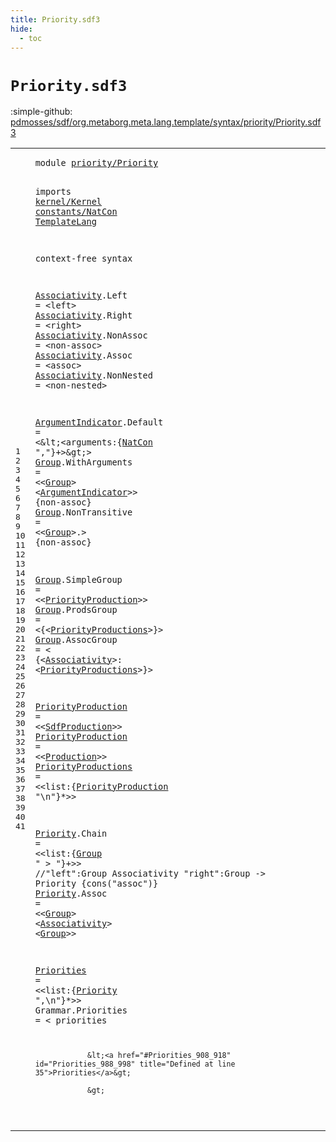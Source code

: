 ```yaml
---
title: Priority.sdf3
hide:
  - toc
---
```


# `Priority.sdf3`

:simple-github: [pdmosses/sdf/org.metaborg.meta.lang.template/syntax/priority/Priority.sdf3]

[pdmosses/sdf/org.metaborg.meta.lang.template/syntax/priority/Priority.sdf3]: https://github.com/pdmosses/sdf/blob/master/org.metaborg.meta.lang.template/syntax/priority/Priority.sdf3 "The source file on GitHub"

<div class="sdf3"><table class="highlighttable"><tbody><tr><td class="linenos"><div class="linenodiv"><pre><span></span>1
2
3
4
5
6
7
8
9
10
11
12
13
14
15
16
17
18
19
20
21
22
23
24
25
26
27
28
29
30
31
32
33
34
35
36
37
38
39
40
41
</pre></div></td>
<td class="code"><pre><code><span class="keyword">module</span> <a href="../../TemplateLang.sdf3/#priority/Priority_185_202" id="priority/Priority_7_24" title="Referenced at ../../TemplateLang.sdf3 line 11; ../../kernel/Kernel.sdf3 line 7; ../../sdf2-core/Sdf2-Syntax.sdf3 line 8; ../../sdf2-core/Sdf2.sdf3 line 8">priority/Priority</a>

<span class="keyword">imports</span> <a href="../../kernel/Kernel.sdf3/#kernel/Kernel_7_20" id="kernel/Kernel_34_47" title="Defined at ../../kernel/Kernel.sdf3 line 1">kernel/Kernel</a> <a href="../../constants/NatCon.sdf3/#constants/NatCon_7_23" id="constants/NatCon_48_64" title="Defined at ../../constants/NatCon.sdf3 line 1">constants/NatCon</a> <a href="../../TemplateLang.sdf3/#TemplateLang_7_19" id="TemplateLang_65_77" title="Defined at ../../TemplateLang.sdf3 line 1">TemplateLang</a>
 
<span class="keyword">context-free syntax</span>

<a href="#Associativity_550_563" id="Associativity_101_114" title="Referenced at line 22, 33; ../../TemplateLang.sdf3 line 46; ../../kernel/Kernel.sdf3 line 32; ../../sdf2-core/Sdf2.sdf3 line 61, 62">Associativity</a>.<span class="cons_Constructor"><span id="Left_115_119" title="Not referenced locally, nor via imports">Left</span></span> = &lt;<span class="cons_String">left</span>&gt;
<a href="#Associativity_550_563" id="Associativity_129_142" title="Referenced at line 22, 33; ../../TemplateLang.sdf3 line 46; ../../kernel/Kernel.sdf3 line 32; ../../sdf2-core/Sdf2.sdf3 line 61, 62">Associativity</a>.<span class="cons_Constructor"><span id="Right_143_148" title="Not referenced locally, nor via imports">Right</span></span> = &lt;<span class="cons_String">right</span>&gt;
<a href="#Associativity_550_563" id="Associativity_159_172" title="Referenced at line 22, 33; ../../TemplateLang.sdf3 line 46; ../../kernel/Kernel.sdf3 line 32; ../../sdf2-core/Sdf2.sdf3 line 61, 62">Associativity</a>.<span class="cons_Constructor"><span id="NonAssoc_173_181" title="Not referenced locally, nor via imports">NonAssoc</span></span> = &lt;<span class="cons_String">non-assoc</span>&gt;
<a href="#Associativity_550_563" id="Associativity_196_209" title="Referenced at line 22, 33; ../../TemplateLang.sdf3 line 46; ../../kernel/Kernel.sdf3 line 32; ../../sdf2-core/Sdf2.sdf3 line 61, 62">Associativity</a>.<span class="cons_Constructor"><span id="Assoc_210_215" title="Not referenced locally, nor via imports">Assoc</span></span> = &lt;<span class="cons_String">assoc</span>&gt;
<a href="#Associativity_550_563" id="Associativity_226_239" title="Referenced at line 22, 33; ../../TemplateLang.sdf3 line 46; ../../kernel/Kernel.sdf3 line 32; ../../sdf2-core/Sdf2.sdf3 line 61, 62">Associativity</a>.<span class="cons_Constructor"><span id="NonNested_240_249" title="Not referenced locally, nor via imports">NonNested</span></span> = &lt;<span class="cons_String">non-nested</span>&gt;



<a href="#ArgumentIndicator_360_377" id="ArgumentIndicator_268_285" title="Referenced at line 16">ArgumentIndicator</a>.<span class="cons_Constructor"><span id="Default_286_293" title="Not referenced locally, nor via imports">Default</span></span> = &lt;\&lt;&lt;<span class="cons_Unquoted"><span id="arguments_300_309" title="Not referenced locally, nor via imports">arguments</span></span>:{<a href="../../constants/NatCon.sdf3/#NatCon_44_50" id="NatCon_311_317" title="Defined at ../../constants/NatCon.sdf3 line 5">NatCon</a> <span class="cons_Lit">","</span>}+&gt;\&gt;&gt;
<a href="#Group_352_357" id="Group_328_333" title="Referenced at line 16, 17, 31, 33">Group</a>.<span class="cons_Constructor"><span id="WithArguments_334_347" title="Not referenced locally, nor via imports">WithArguments</span></span> = &lt;&lt;<a href="#Group_328_333" id="Group_352_357" title="Defined at line 16, 17, 19, 20, 21">Group</a>&gt; &lt;<a href="#ArgumentIndicator_268_285" id="ArgumentIndicator_360_377" title="Defined at line 15">ArgumentIndicator</a>&gt;&gt; {<span class="keyword">non-assoc</span>}
<a href="#Group_352_357" id="Group_392_397" title="Referenced at line 16, 17, 31, 33">Group</a>.<span class="cons_Constructor"><span id="NonTransitive_398_411" title="Not referenced locally, nor via imports">NonTransitive</span></span> = &lt;&lt;<a href="#Group_328_333" id="Group_416_421" title="Defined at line 16, 17, 19, 20, 21">Group</a>&gt;<span class="cons_String">.</span>&gt; {<span class="keyword">non-assoc</span>}

<a href="#Group_352_357" id="Group_438_443" title="Referenced at line 16, 17, 31, 33">Group</a>.<span class="cons_Constructor"><span id="SimpleGroup_444_455" title="Not referenced locally, nor via imports">SimpleGroup</span></span> = &lt;&lt;<a href="#PriorityProduction_596_614" id="PriorityProduction_460_478" title="Defined at line 26, 27">PriorityProduction</a>&gt;&gt;
<a href="#Group_352_357" id="Group_481_486" title="Referenced at line 16, 17, 31, 33">Group</a>.<span class="cons_Constructor"><span id="ProdsGroup_487_497" title="Not referenced locally, nor via imports">ProdsGroup</span></span> = &lt;<span class="cons_String">{</span>&lt;<a href="#PriorityProductions_671_690" id="PriorityProductions_503_522" title="Defined at line 28">PriorityProductions</a>&gt;<span class="cons_String">}</span>&gt;
<a href="#Group_352_357" id="Group_526_531" title="Referenced at line 16, 17, 31, 33">Group</a>.<span class="cons_Constructor"><span id="AssocGroup_532_542" title="Not referenced locally, nor via imports">AssocGroup</span></span> = &lt;
        <span class="cons_String">{</span>&lt;<a href="#Associativity_101_114" id="Associativity_550_563" title="Defined at line 7, 8, 9, 10, 11">Associativity</a>&gt;<span class="cons_String">:</span> 
                &lt;<a href="#PriorityProductions_671_690" id="PriorityProductions_570_589" title="Defined at line 28">PriorityProductions</a>&gt;<span class="cons_String">}</span>&gt; 


<a href="#PriorityProduction_460_478" id="PriorityProduction_596_614" title="Referenced at line 19, 28">PriorityProduction</a> = &lt;&lt;<a href="../../TemplateLang.sdf3/#SdfProduction_1702_1715" id="SdfProduction_619_632" title="Defined at ../../TemplateLang.sdf3 line 85, 86">SdfProduction</a>&gt;&gt;
<a href="#PriorityProduction_460_478" id="PriorityProduction_635_653" title="Referenced at line 19, 28">PriorityProduction</a> = &lt;&lt;<a href="../../kernel/Kernel.sdf3/#Production_1533_1543" id="Production_658_668" title="Defined at ../../kernel/Kernel.sdf3 line 50">Production</a>&gt;&gt;
<a href="#PriorityProductions_503_522" id="PriorityProductions_671_690" title="Referenced at line 20, 23">PriorityProductions</a> = &lt;&lt;<span class="cons_Unquoted"><span id="list_695_699" title="Not referenced locally, nor via imports">list</span></span>:{<a href="#PriorityProduction_596_614" id="PriorityProduction_701_719" title="Defined at line 26, 27">PriorityProduction</a> <span class="cons_Lit">"\n"</span>}*&gt;&gt;


<a href="#Priority_929_937" id="Priority_731_739" title="Referenced at line 35">Priority</a>.<span class="cons_Constructor"><span id="Chain_740_745" title="Not referenced locally, nor via imports">Chain</span></span> = &lt;&lt;<span class="cons_Unquoted"><span id="list_750_754" title="Not referenced locally, nor via imports">list</span></span>:{<a href="#Group_328_333" id="Group_756_761" title="Defined at line 16, 17, 19, 20, 21">Group</a> <span class="cons_Lit">" &gt; "</span>}+&gt;&gt;
<span class="layout">//"left":Group Associativity "right":Group             -&gt; Priority  {cons("assoc")}</span>
<a href="#Priority_929_937" id="Priority_856_864" title="Referenced at line 35">Priority</a>.<span class="cons_Constructor"><span id="Assoc_865_870" title="Not referenced locally, nor via imports">Assoc</span></span> = &lt;&lt;<a href="#Group_328_333" id="Group_875_880" title="Defined at line 16, 17, 19, 20, 21">Group</a>&gt; &lt;<a href="#Associativity_101_114" id="Associativity_883_896" title="Defined at line 7, 8, 9, 10, 11">Associativity</a>&gt; &lt;<a href="#Group_328_333" id="Group_899_904" title="Defined at line 16, 17, 19, 20, 21">Group</a>&gt;&gt;

<a href="#Priorities_988_998" id="Priorities_908_918" title="Referenced at line 39; ../../sdf2-core/Sdf2-Syntax.sdf3 line 26, 33">Priorities</a> = &lt;&lt;<span class="cons_Unquoted"><span id="list_923_927" title="Not referenced locally, nor via imports">list</span></span>:{<a href="#Priority_731_739" id="Priority_929_937" title="Defined at line 31, 33">Priority</a> <span class="cons_Lit">",\n"</span>}*&gt;&gt;
<span id="Grammar_948_955" title="Not referenced locally, nor via imports">Grammar</span>.<span class="cons_Constructor"><span id="Priorities_956_966" title="Not referenced locally, nor via imports">Priorities</span></span> = &lt;
        <span class="cons_String">priorities</span> 

                &lt;<a href="#Priorities_908_918" id="Priorities_988_998" title="Defined at line 35">Priorities</a>&gt;
                
                &gt;
</code></pre></td></tr></tbody></table></div>